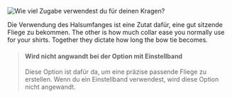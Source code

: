 ![Wie viel Zugabe verwendest du für deinen Kragen?](collarease.svg)

Die Verwendung des Halsumfanges ist eine Zutat dafür, eine gut sitzende Fliege zu bekommen. The other is how much collar ease you normally use for your shirts. Together they dictate how long the bow tie becomes.

> #### Wird nicht angwandt bei der Option mit Einstellband
> 
> Diese Option ist dafür da, um eine präzise passende Fliege zu erstellen. Wenn du ein Einstellband verwendest, wird diese Option nicht angewandt.
